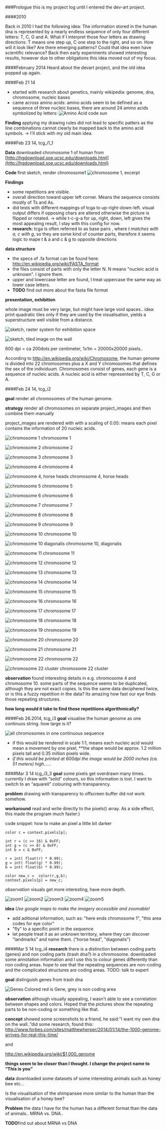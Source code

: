 ###Prologue
this is my project log until I entered the dev-art project.

####2010

Back in 2010 I had the following idea:
The information stored in the human dna is represented by a nearly endless sequence of only four different letters: T, C, G and A. What if I interpret those four letters as drawing directions: T means one step up, C one step to the right, and so on. How will it look like? Are there emerging patterns? Could that idea even have scientific relevance?
Back then early experiments showed interesting results, however due to other obligations this idea moved out of my focus.

####February 2014
Heard about the devart project, and the old idea popped up again.

####Feb 21 14
+ started with research about genetics, mainly wikipedia: genome, dna, chromosome, nucleic bases
+ came across amino acids: amino acids seem to be defined as a sequence of three nucleic bases, there are around 24 amino acids symbolized by letters:
![Amino Acid code sun](http://upload.wikimedia.org/wikipedia/commons/7/70/Aminoacids_table.svg "Amino Acid code sun")

**Finding** applying my drawing rules did not lead to specific patters as the line combinations cannot clearly be mapped back to the amino acid symbols. -> I'll stick with my old main idea.

####Feb 23 14, tcg_i1_1

**Data** downloaded chromosome 1 of human from [http://hgdownload.soe.ucsc.edu/downloads.html](http://hgdownload.soe.ucsc.edu/downloads.html)

**Code** first sketch, render chromosome1
![chromosome 1, excerpt](../project_images/2014224_0.41chr1.jpg "chromosome 1, excerpt")

**Findings** 
+ some repetitions are visible. 
+ overall direction toward upper left corner. Means the sequence consists mostly of Ts and As.
+ did tests with different mappings of tcga to up-right-down-left. visual output differs if opposing chars are altered otherwise the picture is flipped or rotated.
-> while t-c-g-a  for up, right, down, left gives the most appealing result,  I stay with this config for now.
+ **research:** tcga is often referred to as base pairs , where *t matches with a, c with g*, so they are some kind of counter parts, therefore it seems logic to mape t & a and c & g  to opposite directions 

**data structure** 

+ the specs of .fa format can be found here: http://en.wikipedia.org/wiki/FASTA_format
+ the files consist of parts with only the letter N. N means "nucleic acid is unknown".  I ignore them.
+ upper and lowercase letter are found, I treat uppercase the same way as lower case letters. 
+ **TODO** find out more about the fasta file format


**presentation, exhibition**

whole image must be very large, but might have large void spaces..
idea: print quadratic tiles only if they are used by the visualisation, yields a superstructure well visible from a distance.

![sketch, raster system for exhibition space](../project_images/sketch1.jpg "sketch, raster system for exhibition space")

![sketch, tiled image on the wall](../project_images/sketch2.jpg "sketch, tiled image on the wall")

600 dpi = ca 200dots per centimeter, 1x1m = 20000x20000 pixels.. 


According to http://en.wikipedia.org/wiki/Chromosome, the human genome is divided into 22 chromosomes plus a X and Y chromosomes that defines the sex of the individuum. Chromosomes consist of genes, each gene is a sequence of nucleic acids. A nucleic acid is either represented by T, C, G or A.

####Feb 24 14, tcg_i2

**goal** render all chromosomes of the human genome. 

**strategy** render all chromosomes on separate project_images and then combine them manually

project_images are rendered with with a scaling of 0.05: means each pixel contains the information of 20 nucleic acids.

![chromosome 1](../project_images/chrom_tcg_i2/chr1.png "chromosome 1")
chromosome 1

![chromosome 2](../project_images/chrom_tcg_i2/chr2.png "chromosome 2")
chromosome 2

![chromosome 3](../project_images/chrom_tcg_i2/chr3.png "chromosome 3")
chromosome 3

![chromosome 4](../project_images/chrom_tcg_i2/chr4.png "chromosome 4")
chromosome 4

![chromosome 4, horse heads](../project_images/chrom_tcg_i2/chr4_detail.png "chromosome 4, horse heads")
chromosome 4, horse heads

![chromosome 5](../project_images/chrom_tcg_i2/chr5.png "chromosome 5")
chromosome 5

![chromosome 6](../project_images/chrom_tcg_i2/chr6.png "chromosome 6")
chromosome 6

![chromosome 7](../project_images/chrom_tcg_i2/chr7.png "chromosome 7")
chromosome 7

![chromosome 8](../project_images/chrom_tcg_i2/chr8.png "chromosome 8")
chromosome 8

![chromosome 9](../project_images/chrom_tcg_i2/chr9.png "chromosome 9")
chromosome 9

![chromosome 10](../project_images/chrom_tcg_i2/chr10.png "chromosome 10")
chromosome 10

![chromosome 10 diagonalis](../project_images/chrom_tcg_i2/chr10_detail.png "chromosome 10 diagonalis")
chromosome 10, diagonalis

![chromosome 11](../project_images/chrom_tcg_i2/chr11.png "chromosome 11")
chromosome 11

![chromosome 12](../project_images/chrom_tcg_i2/chr12.png "chromosome 12")
chromosome 12

![chromosome 13](../project_images/chrom_tcg_i2/chr13.png "chromosome 13")
chromosome 13

![chromosome 14](../project_images/chrom_tcg_i2/chr14.png "chromosome 14")
chromosome 14

![chromosome 15](../project_images/chrom_tcg_i2/chr15.png "chromosome 15")
chromosome 15

![chromosome 16](../project_images/chrom_tcg_i2/chr16.png "chromosome 16")
chromosome 16

![chromosome 17](../project_images/chrom_tcg_i2/chr17.png "chromosome 17")
chromosome 17

![chromosome 18](../project_images/chrom_tcg_i2/chr18.png "chromosome 18")
chromosome 18

![chromosome 19](../project_images/chrom_tcg_i2/chr19.png "chromosome 19")
chromosome 19

![chromosome 20](../project_images/chrom_tcg_i2/chr20.png "chromosome 20")
chromosome 20

![chromosome 21](../project_images/chrom_tcg_i2/chr21.png "chromosome 21")
chromosome 21

![chromosome 22](../project_images/chrom_tcg_i2/chr22.png "chromosome 22")
chromosome 22

![chromosome 22 cluster](../project_images/chrom_tcg_i2/chr22_detail.png "chromosome 22 cluster")
chromosome 22 cluster

**observation** found interesting details in e.g. chromosome 4 and chromosome 10. some parts of the sequence seems to be duplicated, although they are not exact copies. Is this the same data deciphered twice, or is this a fuzzy repetition in the data? Its amazing how fast our eye finds those repeating structures. 

**how long would it take to find those repetitions algorithmically?**

####Feb 26.2014, tcg_i3
**goal** visualise the  human genome as one continuos string. how large is it?

![all chromosomes in one continuous sequence](../project_images/whole_genome.png "all chromosomes in one continuous sequence")

+ if this would be rendered in scale 1:1, means each nucleic acid would mean a movement by one pixel, **the shape would be approx. 1.2 million pixels tall and 0.35 million pixels wide.
+ *if this would be printed at 600dpi the image would be 2000 inches (ca. 51 meters) high......* 

####Mar 3 14 tcg_i3_3
**goal** some pixels get overdrawn many times. currently I draw with “solid” colours, so this information is lost. I want to switch to an “aquarell” colouring with transparency.

**problem** drawing with transparency to offscreen buffer did not work somehow.

**workaround** read and write directly to the pixels() array. As a side effect, this made the program much faster:)

code snippet: how to make an pixel a little bit darker
```
color c = context.pixels[p];

int r = (c >> 16) & 0xFF;  
int g = (c >> 8) & 0xFF;   
int b = c & 0xFF;  

r = int( float(r) * 0.99);
g = int( float(g) * 0.99);
b = int( float(b) * 0.99);

color new_c =  color(r,g,b); 
context.pixels[p] = new_c;
```
*observation* visuals get more interesting, have more depth.

![zoom1](../project_images/zoom1.png "zoom1")
![zoom2](../project_images/zoom2.png "zoom2")
![zoom3](../project_images/zoom3.png "zoom3")
![zoom4](../project_images/zoom4.png "zoom4")
![zoom5](../project_images/zoom5.png "zoom5")

**idea** *Use google maps to make the imagery accessible and zoomable!*
+ add aditional information, such as: "here ends chromosome 1", "this area codes for eye color"
+ "fly" to a specific point in the sequence
+ let people treat it as an unknown territory, where they can discover "landmarks" and name them. ("horse head", "diagonalis")


####Mar 5 14 tcg_i4
**research** there is a distinction between coding parts (genes) and non coding parts (trash dna?) in a chromosome. downloaded some annotation information and I use this to colour genes differently than non coding areas. hope to see that the repeating sequences are non-coding and the complicated structures are coding areas. 
TODO: talk to expert

**goal** distinguish genes from trash dna

![Genes Colored](../project_images/coloredGenes.png "Genes Colored")
red is Gene, grey is non coding area

**observation** although visually appealing, I wasn't able to see a correlation between shapes and colors. Hoped that the pictures show the repeating parts to be non-coding or something like that.

**concept** showed some screenshots to a friend, he said:”I want my own dna on the wall..”did some research, found this: 
http://www.forbes.com/sites/matthewherper/2014/01/14/the-1000-genome-arrives-for-real-this-time/ 

and 

http://en.wikipedia.org/wiki/$1,000_genome

**things seem to be closer than I thought. I change the project name to “This is you”**


**data** downloaded some datasets of some interesting  animals such as honey bee  etc… 

Is the visualisation of the shimpansee more similar to the human than the visualisation of a honey bee?

**Problem** the data I have for the human has a different format than the data of animals.. MRNA vs. DNA.. 

**TODO**find out about MRNA vs DNA
